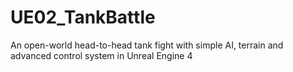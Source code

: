 # UE02_TankBattle
An open-world head-to-head tank fight with simple AI, terrain and advanced control system in Unreal Engine 4
